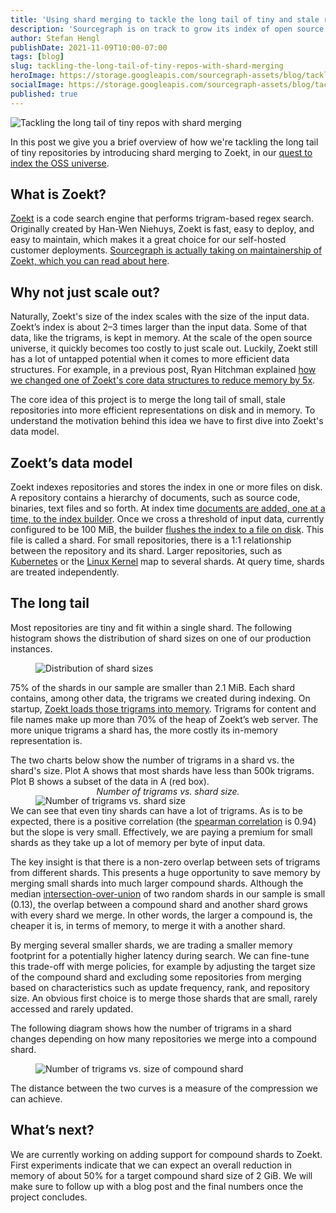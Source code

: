 ```yaml
---
title: 'Using shard merging to tackle the long tail of tiny and stale repos'
description: 'Sourcegraph is on track to grow its index of open source repositories significantly, with the aim of indexing the OSS universe. This post dives into the motivations behind introducing shard merging to our search backend.'
author: Stefan Hengl
publishDate: 2021-11-09T10:00-07:00
tags: [blog]
slug: tackling-the-long-tail-of-tiny-repos-with-shard-merging
heroImage: https://storage.googleapis.com/sourcegraph-assets/blog/tackling-long-tail/tackling-the-long-tail-hero.png
socialImage: https://storage.googleapis.com/sourcegraph-assets/blog/tackling-long-tail/tackling-the-long-tail-hero.png
published: true
---
```


![Tackling the long tail of tiny repos with shard merging](https://storage.googleapis.com/sourcegraph-assets/blog/tackling-long-tail/tackling-the-long-tail-hero.png)

In this post we give you a brief overview of how we're tackling the long tail of tiny repositories by introducing shard
merging to Zoekt, in
our [quest to index the OSS universe](https://about.sourcegraph.com/blog/why-index-the-oss-universe/).

## What is Zoekt?

[Zoekt](https://github.com/sourcegraph/zoekt) is a code search engine that
performs trigram-based regex search. Originally created by Han-Wen Niehuys, Zoekt is fast, easy to deploy, and easy to maintain, which makes it a great choice for
our self-hosted customer deployments. [Sourcegraph is actually taking on maintainership of Zoekt, which you can read about here](https://about.sourcegraph.com/blog/sourcegraph-accepting-zoekt-maintainership/).

## Why not just scale out?

Naturally, Zoekt's size of the index scales with the size of the input data. Zoekt’s index is about 2–3 times larger
than the input data. Some of that data, like the trigrams, is kept in memory. At the scale of the open source universe,
it quickly becomes too costly to just scale out. Luckily, Zoekt still has a lot of untapped potential when it comes to
more efficient data structures. For example, in
a previous post, Ryan Hitchman
explained [how we changed one of Zoekt's core data structures to reduce memory by 5x](https://about.sourcegraph.com/blog/zoekt-memory-optimizations-for-sourcegraph-cloud/).

The core idea of this project is to merge the long tail of small, stale repositories into more efficient representations
on disk and in memory. To understand the motivation behind this idea we have to first dive into Zoekt's data model.

## Zoekt’s data model

Zoekt indexes repositories and stores the index in one or more files on disk. A repository contains a hierarchy of
documents, such as source code, binaries, text files and so forth. At
index time [documents are added, one at a time, to the index builder](https://sourcegraph.com/github.com/sourcegraph/zoekt@6a4adda25a6c5a7c6612e309249420102c587b4d/-/blob/gitindex/index.go?L498-505). Once we cross a threshold of input data, currently configured to be 100 MiB, the
builder [flushes the index to a file on disk](https://sourcegraph.com/github.com/sourcegraph/zoekt@6a4adda25a6c5a7c6612e309249420102c587b4d/-/blob/build/builder.go?L455-457). This file is called a shard. For small repositories, there is a 1:1 relationship between the repository and its shard.
Larger repositories, such as [Kubernetes](https://sourcegraph.com/github.com/kubernetes/kubernetes) or the [Linux Kernel](https://sourcegraph.com/github.com/torvalds/linux) map to several shards. At query time, shards are treated independently.

## The long tail

Most repositories are tiny and fit within a single shard. The following histogram shows the distribution of shard sizes
on one of our production instances.

<figure>
  <img src="https://storage.googleapis.com/sourcegraph-assets/blog/tackling-long-tail/tackling-long-tail-histogram.png" alt="Distribution of shard sizes" class="no-shadow">
</figure>

75% of the shards in our sample are smaller than 2.1 MiB. Each shard contains, among other data, the trigrams we created
during indexing. On
startup, [Zoekt loads those trigrams into memory](https://sourcegraph.com/github.com/sourcegraph/zoekt@6a4adda/-/blob/read.go?L210). Trigrams for content and file names make up more than 70% of the heap of Zoekt’s web server. The more unique trigrams a shard
has, the more costly its in-memory representation is.

The two charts below show the number of trigrams in a shard vs. the shard's size. Plot A shows that most shards have
less than 500k trigrams. Plot B shows a subset of the data in A (red box).

<figure>
  <img src="https://storage.googleapis.com/sourcegraph-assets/blog/tackling-long-tail/tackling-long-tail-trigrams.png" alt="Number of trigrams vs. shard size" class="no-shadow">
  <figcaption>Number of trigrams vs. shard size.</figcaption>
</figure>

We can see that even tiny shards can have a lot of trigrams. As is to be expected, there is a positive correlation (the [spearman correlation](https://en.wikipedia.org/wiki/Spearman%27s_rank_correlation_coefficient) is 0.94) but the
slope is very small. Effectively, we are paying a premium for small shards as they take up a lot of memory per byte of
input data.

The key insight is that there is a non-zero overlap between sets of trigrams from different shards. This presents a huge
opportunity to save memory by merging small shards into much larger compound shards. Although the median
[intersection-over-union](https://en.wikipedia.org/wiki/Jaccard_index) of two random shards in our sample is small (0.13), the overlap between a compound shard and another shard grows with every shard we merge. In other words, the
larger a compound is, the cheaper it is, in terms of memory, to merge it with a another shard.

By merging several smaller shards, we are trading a smaller memory footprint for a potentially higher latency during
search. We can fine-tune this trade-off with merge policies, for example by adjusting the target size of the compound
shard and excluding some repositories from merging based on characteristics such as update frequency, rank, and
repository size. An obvious first choice is to merge those shards that are small, rarely accessed and rarely updated.

The following diagram shows how the number of trigrams in a shard changes depending on how many repositories we merge into a compound shard.

<figure>
  <img src="https://storage.googleapis.com/sourcegraph-assets/blog/tackling-long-tail/tackling-long-tail-compression.png" alt="Number of trigrams vs. size of compound shard" class="no-shadow">
</figure>

The distance between the two curves is a measure of the compression we can achieve.

## What’s next?

We are currently working on adding support for compound shards to Zoekt. First experiments indicate that we can expect
an overall reduction in memory of about 50% for a target compound shard size of 2 GiB. We will make sure to follow up
with a blog post and the final numbers once the project concludes.

<style>
  figure .no-shadow { box-shadow: none; }
  .workingtable-highlight td { color: #ffffff; background-color: #005cb9; }

  figcaption {
    text-align: center;
    margin-top: -2rem;
    font-style: italic;
  }
</style>
